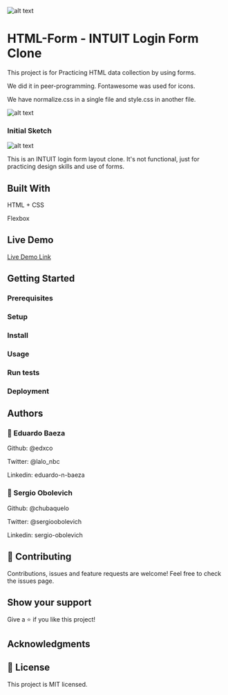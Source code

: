 ![alt text](https://camo.githubusercontent.com/3a5835d4f56c57cec85939ac345e43fef164c178/68747470733a2f2f696d672e736869656c64732e696f2f62616467652f4d6963726f76657273652d626c756576696f6c6574 "Microverse")

# HTML-Form - INTUIT Login Form Clone
This project is for Practicing HTML data collection by using forms.

We did it in peer-programming. Fontawesome was used for icons.

We have normalize.css in a single file and style.css in another file.

![alt text](https://i.imgur.com/dEDsXw8.jpg "Preview Img")

### Initial Sketch

![alt text](https://i.imgur.com/vMfE774.jpg "Initial Sketch")

This is an INTUIT login form layout clone. It's not functional, just for practicing design skills and use of forms.

## Built With
HTML + CSS

Flexbox

## Live Demo
[Live Demo Link](https://edxco.github.io/HTML-Form/ "Live Demo")

## Getting Started

### Prerequisites
### Setup
### Install
### Usage
### Run tests
### Deployment

## Authors
### 👤 Eduardo Baeza

Github: @edxco

Twitter: @lalo_nbc

Linkedin: eduardo-n-baeza

### 👤 Sergio Obolevich

Github: @chubaquelo

Twitter: @sergioobolevich

Linkedin: sergio-obolevich

## 🤝 Contributing
Contributions, issues and feature requests are welcome!
Feel free to check the issues page.

## Show your support
Give a ⭐️ if you like this project!

## Acknowledgments

## 📝 License
This project is MIT licensed.
